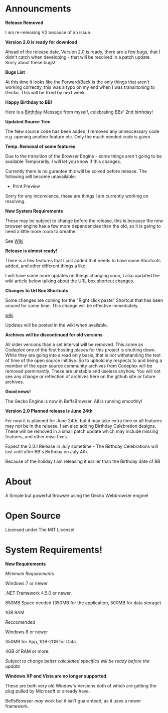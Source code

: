 # Announcments

**Release Removed**

I am re-releasing V2 because of an issue. 


**Version 2.0 is ready for download**

Ahead of the release date, Version 2.0 is ready, there are a few bugs, that I didn't catch when developing  - that will be resolved in a patch update. Sorry about these bugs!

**Bugs List**

At this time it looks like the Forward/Back is the only things that aren't working correctly, this was a typo on my end when I was transiitoning to Gecko. This will be fixed by next week. 


**Happy Birthday to BB!**

Here is a [Birthday](https://jdc20181.github.io/BeffsBrowser/Birthday.html) Message from myself, celebrating BBs' 2nd birthday!

**Updated Source Tree**

The New source code has been added, I removed any unneccessary code e.g. opening another feature etc. Only the much needed code is given. 


**Temp. Removal of some features**

Due to the transition of the Browser Engine - some things aren't going to be available Temporarily. I will let you know if this changes.

Currently there is no gurantee this will be solved before release. The following will become unavailable:

- Print Preview

Sorry for any inconvience, these are things I am currently working on resolving. 


**New System Requirements**

These may be subject to change before the release, this is because the new browser engine has a few more dependencies than the old, so it is going to need a little more room to breathe.

See [Wiki](https://github.com/jdc20181/BeffsBrowser/wiki/System-Requirements)

**Release is almost ready!**

There is a few features that I just added that needs to have some Shortcuts added, and other different things a like. 

I will have some more updates on things changing soon, I also updated the wiki article below talking about the URL box shortcut changes.

**Changes to Url Box Shortcuts**

Some changes are coming for the "Right click paste" Shortcut that has been around for some time. This change will be effective immediately. 

[wiki](https://github.com/jdc20181/BeffsBrowser/wiki/URL-Box-ShortCut-Changes)

Updates will be posted in the wiki when available.

**Archives will be discontinued for old versions**

All older versions than a set interval will be removed. This come as Codeplex one of the first hosting places for this project is shutting down. While they are going into a read only basis, that is not withstanding the test of time of the open source inititive. So to uphold my respects to and being a member of the open source community archives from Codeplex will be removed perminantly. These are unstable and useless anyhow. You will not see any change or reflection of archives here on the github site or future archives. 


**Good news!**

The Gecko Engine is now in BeffsBrowser. All is running smoothly!


**Version 2.0 Planned release is June 24th**

For now it is planned for June 24th, but it may take extra time or all features may not be in the release. I am also adding Birthday Celebration designs. These will be removed in a small patch update which may include missing features, and other misc fixes. 

Expect the 2.0.1 Release in July sometime - The Birthday Celebrations will last until after BB's Birthday on July 4th. 

Because of the holiday I am releasing it earlier than the Birthday date of BB






# About

A Simple but powerful Browser using the Gecko Webbrowser engine!


# Open Source
Licensed under The MIT License!
 
# System Requirements!

**New Requirements**

*Minimum Requirements*

Windows 7 or newer

.NET Framework 4.5.0 or newer. 

850MB Space needed (350MB for the application, 500MB for data storage)

1GB RAM 

*Reccomended*

Windows 8 or newer

350MB for App, 1GB-2GB for Data

4GB of RAM or more.

*Subject to change better calculated specifics will be ready before the update*

**Windows XP and Vista are no longer supported.**

These are both very old Window's Versions both of which are getting the plug pulled by Microsoft or already have. 

BeffsBrowser *may* work but it isn't guaranteed, as it uses a newer framework. 
